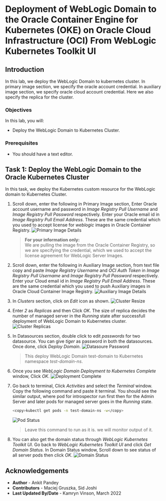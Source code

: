 # Deployment of WebLogic Domain to the Oracle Container Engine for Kubernetes (OKE) on Oracle Cloud Infrastructure (OCI) From WebLogic Kubernetes Toolkit UI

## Introduction

In this lab, we deploy the WebLogic Domain to kubernetes cluster. In primary image section, we specify the oracle account credential. In auxiliary image section, we specify oracle cloud account credential. Here we also specify the replica for the cluster.

### Objectives

In this lab, you will:

* Deploy the WebLogic Domain to Kubernetes Cluster.

### Prerequisites

* You should have a text editor.

## Task 1: Deploy the WebLogic Domain to the Oracle Kubernetes Cluster

In this task, we deploy the Kubernetes custom resource for the WebLogic domain to Kubernetes Cluster.

1. Scroll down, enter the following in Primary Image section, Enter  Oracle account username and password in *Image Registry Pull Username* and *Image Registry Pull Password* respectively. Enter your Oracle email id in *Image Registry Pull Email Address*. These are the same credential which you used to accept license for *weblogic* images in Oracle Container Registry.
    ![Primary Image Details](images/46.png)
    > **For your information only:**<br>
    > We are pulling the image from the Oracle Container Registry, so we are specifying the credential, which we used to accept the license agreement for WebLogic Server Images.


3. Scroll down, enter the following in Auxiliary Image section, from text file copy and paste *Image Registry Username* and *OCI Auth Token* in *Image Registry Pull Username* and *Image Registry Pull Password* respectively. Enter your Cloud email id in *Image Registry Pull Email Address*. These are the same credential which you used to push Auxiliary images in Oracle Cloud Container Image Registry.
    ![Auxiliary Image Details](images/47.png)

4.  In *Clusters* section, click on *Edit* icon as shown.
    ![Cluster Resize](images/48.png)

5. Enter *2* as *Replicas* and then Click *OK*. The size of replica decides the number of managed server in the *Running* state after successfull deployment of WebLogic Domain to Kubernetes cluster.
    ![Cluster Replicas](images/49.png)

6. In Datasources section, double click to edit *passwords* for two datasource. You can give *tiger* as password in both the datasources. Once done, click *Deploy Domain*.
    ![Datasoure Password](images/50.png)
    > This deploy WebLogic Domain test-domain to Kubernetes namespace *test-domain-ns*.

7. Once you see *WebLogic Domain Deployment to Kubernetes Complete* window, Click *OK*.
    ![Deployment Complete](images/51.png)

8. Go back to terminal, Click *Activities* and select the *Terminal* window. Copy the following command and paste it terminal. You should see the similar output, where pod for introspector run first then for the Admin Server and later pods for managed server goes in the *Running* state.

    ````bash
    <copy>kubectl get pods -n test-domain-ns -w</copy>
    ````

    ![Pod Status](images/52.png)
    > Leave this command to run as it is. we will monitor output of it.

9. You can also get the domain status through *WebLogic Kubernetes Toolkit UI*. Go back to *WebLogic Kubernetes Toolkit UI* and click *Get Domain Status*. In Domain Status window, Scroll down to see status of all server pods then click *OK*.
    ![Domain Status](images/53.png)


## Acknowledgements

* **Author** -  Ankit Pandey
* **Contributors** - Maciej Gruszka, Sid Joshi
* **Last Updated By/Date** - Kamryn Vinson, March 2022